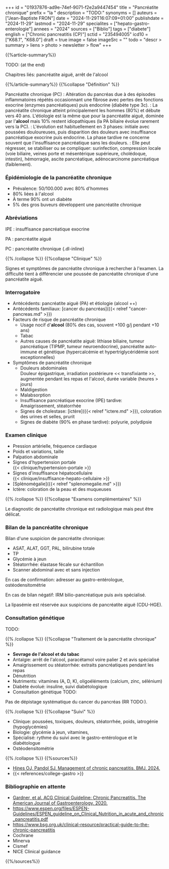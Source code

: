 +++
id = "01937876-ad9e-74ef-9071-f2e2a9447454"
title = "Pancréatite chronique"
prefix = "la "
description = "TODO:"
synonyms = []
auteurs = ["Jean-Baptiste FRON"]
date = "2024-11-29T16:07:09+01:00"
publishdate = "2024-11-29"
lastmod = "2024-11-29"
specialites = ["hepato-gastro-enterologie"]
annees = "2024"
sources = ["Biblio"]
tags = ["diabete"]
english = ["Chronic pancreatitis (CP)"]
sctid = "235494005"
icd10 = ["K68.1", "K68.0"]
draft = true
image = false
imageSrc = ""
todo = "descr > summary > liens > photo > newsletter > flow"
+++

{{%article-summary%}}

TODO: (at the end)

Chapitres liés: pancréatite aiguë, arrêt de l'alcool

{{%/article-summary%}}
{{%collapse "Définition" %}}

Pancréatite chronique (PC)
: Altération du pancréas due à des épisodes inflammatoires répétés occasionnant une fibrose avec pertes des fonctions exocrine (enzymes pancréatiques) puis endocrine (diabète type 3c).
: La pancréatite chronique atteint principalement les hommes (80%) et débute vers 40 ans. L'étiologie est la même que pour la pancréatite aiguë, dominée par l'**alcool** mais 10% restent idiopathiques (la PA biliaire évolue rarement vers la PC).
: L'évolution est habituellement en 3 phases: initiale avec poussées douloureuses, puis disparition des douleurs avec insuffisance pancréatique exocrine puis endocrine. La phase tardive ne concerne souvent que l'insuffisance pancréatique sans les douleurs.
: Elle peut régresser, se stabiliser ou se compliquer: surinfection, compression locale (voie biliaire, veines porte et mésentérique supérieure, cholédoque, intestin), hémorragie, ascite pancréatique, adénocarcinome pancréatique (faiblement).

### Épidémiologie de la pancréatite chronique

- Prévalence: 50/100.000 avec 80% d'hommes
- 80% liées à l'alcool
- À terme 90% ont un diabète
- 5% des gros buveurs développent une pancréatite chronique

### Abréviations

IPE
: insuffisance pancréatique exocrine

PA
: pancréatite aiguë

PC
: pancréatite chronique
{.dl-inline}

{{% /collapse %}}
{{%collapse "Clinique" %}}

Signes et symptômes de pancréatite chronique à rechercher à l'examen. La difficulté tient à différencier une poussée de pancréatite chronique d'une pancréatite aiguë.

### Interrogatoire

- Antécédents: pancréatite aiguë (PA) et étiologie (alcool ++)
- Antécédents familiaux: [cancer du pancréas]({{< relref "cancer-pancreas.md" >}})
- Facteurs de risque de pancréatite chronique
  - Usage nocif d'**alcool** (80% des cas, souvent +100 g/j pendant +10 ans)
  - Tabac
  - Autres causes de pancréatite aiguë: lithiase biliaire, tumeur pancréatique (TIPMP, tumeur neuroendocrine), pancréatite auto-immune et génétique (hypercalcémie et hypertriglycéridémie sont exceptionnelles)
- Symptômes de pancréatite chronique
  - Douleurs abdominales  
    Douleur épigastrique, irradiation postérieure << transfixiante >>, augmentée pendant les repas et l'alcool, durée variable (heures > jours)
  - Maldigestion
  - Malabsorption
  - Insuffisance pancréatique exocrine (IPE) tardive:  
    Amaigrissement, stéatorrhée
  - Signes de cholestase: [ictère]({{< relref "ictere.md" >}}), coloration des urines et selles, prurit
  - Signes de diabète (90% en phase tardive): polyurie, polydipsie

### Examen clinique

- Pression artérielle, fréquence cardiaque
- Poids et variations, taille
- Palpation abdominale
- Signes d'hypertension portale  
  {{< clinique/hypertension-portale >}}
- Signes d'insuffisance hépatocellulaire  
  {{< clinique/insuffisance-hepato-cellulaire >}}
- [Splénomégalie]({{< relref "splenomegalie.md" >}})
- Ictère: coloration de la peau et des muqueuses

{{% /collapse %}}
{{%collapse "Examens complémentaires" %}}

Le diagnostic de pancréatite chronique est radiologique mais peut être délicat.

### Bilan de la pancréatite chronique

Bilan d'une suspicion de pancréatite chronique:

- ASAT, ALAT, GGT, PAL, bilirubine totale
- TP
- Glycémie à jeun
- Stéatorrhée: élastase fécale sur échantillon
- Scanner abdominal avec et sans injection

En cas de confirmation: adresser au gastro-entérologue, ostéodensitométrie

En cas de bilan négatif: IRM bilio-pancréatique puis avis spécialisé.

La lipasémie est réservée aux suspicions de pancréatite aiguë (CDU-HGE).

### Consultation génétique

TODO:

{{% /collapse %}}
{{%collapse "Traitement de la pancréatite chronique" %}}

- **Sevrage de l'alcool et du tabac**
- Antalgie: arrêt de l'alcool, paracétamol voire palier 2 et avis spécialisé
- Amaigrissement ou stéatorrhée: extraits pancréatiques pendant les repas
- Dénutrition
- Nutriments: vitamines (A, D, K), oligoéléments (calcium, zinc, sélénium)
- Diabète évolué: insuline, suivi diabétologique
- Consultation génétique TODO:

Pas de dépistage systématique du cancer du pancréas (RR TODO:).

{{% /collapse %}}
{{%collapse "Suivi" %}}

- Clinique: poussées, toxiques, douleurs, stéatorrhée, poids, iatrogénie (hypoglycémies)
- Biologie: glycémie à jeun, vitamines,
- Spécialisé: rythme du suivi avec le gastro-entérologue et le diabétologue
- Ostéodensitométrie

{{% /collapse %}}
{{%sources%}}

- [Hines OJ, Pandol SJ. Management of chronic pancreatitis. BMJ. 2024.](https://www.bmj.com/content/384/bmj-2023-070920.long)
- {{< references/college-gastro >}}

### Bibliographie en attente

- [Gardner, et al. ACG Clinical Guideline: Chronic Pancreatitis. The American Journal of Gastroenterology. 2020.](https://journals.lww.com/ajg/fulltext/2020/03000/acg_clinical_guideline__chronic_pancreatitis.9.aspx)
- <https://www.espen.org/files/ESPEN-Guidelines/ESPEN_guideline_on_Clinical_Nutrition_in_acute_and_chronic_pancreatitis.pdf>
- <https://www.bsg.org.uk/clinical-resource/practical-guide-to-the-chronic-pancreatitis>
- Cochrane
- Minerva
- Cismef
- NICE Clinical guidance

{{%/sources%}}
